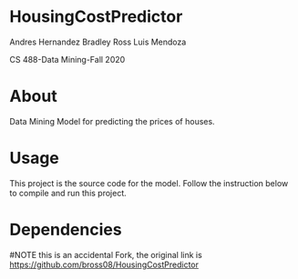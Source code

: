 # HousingCostPredictor
Andres Hernandez 
Bradley Ross
Luis Mendoza 

CS 488-Data Mining-Fall 2020



# About
Data Mining Model for predicting the prices of houses.


# Usage
This project is the source code for the model. Follow the instruction below to compile and run this project.

# Dependencies 


#NOTE this is an accidental Fork, the original link is https://github.com/bross08/HousingCostPredictor
